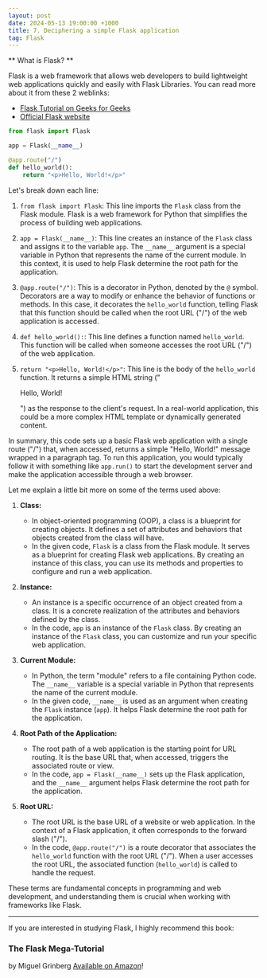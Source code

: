 ```yaml
---
layout: post
date: 2024-05-13 19:00:00 +1000
title: 7. Deciphering a simple Flask application
tag: Flask
---
```


** What is Flask? **

Flask is a web framework that allows web developers to build lightweight web applications quickly and easily with Flask Libraries. You can read more about it from these 2 weblinks:
  - [Flask Tutorial on Geeks for Geeks](https://www.geeksforgeeks.org/flask-tutorial/)
  - [Official Flask website](https://flask.palletsprojects.com/en/3.0.x/)

```python
from flask import Flask

app = Flask(__name__)

@app.route("/")
def hello_world():
    return "<p>Hello, World!</p>"
```

Let's break down each line:

1. `from flask import Flask`: This line imports the `Flask` class from the Flask module. Flask is a web framework for Python that simplifies the process of building web applications.

2. `app = Flask(__name__)`: This line creates an instance of the `Flask` class and assigns it to the variable `app`. The `__name__` argument is a special variable in Python that represents the name of the current module. In this context, it is used to help Flask determine the root path for the application.

3. `@app.route("/")`: This is a decorator in Python, denoted by the `@` symbol. Decorators are a way to modify or enhance the behavior of functions or methods. In this case, it decorates the `hello_world` function, telling Flask that this function should be called when the root URL ("/") of the web application is accessed.

4. `def hello_world():`: This line defines a function named `hello_world`. This function will be called when someone accesses the root URL ("/") of the web application.

5. `return "<p>Hello, World!</p>"`: This line is the body of the `hello_world` function. It returns a simple HTML string ("<p>Hello, World!</p>") as the response to the client's request. In a real-world application, this could be a more complex HTML template or dynamically generated content.

In summary, this code sets up a basic Flask web application with a single route ("/") that, when accessed, returns a simple "Hello, World!" message wrapped in a paragraph tag. To run this application, you would typically follow it with something like `app.run()` to start the development server and make the application accessible through a web browser.

Let me explain a little bit more on some of the terms used above:

1. **Class:**
   - In object-oriented programming (OOP), a class is a blueprint for creating objects. It defines a set of attributes and behaviors that objects created from the class will have.
   - In the given code, `Flask` is a class from the Flask module. It serves as a blueprint for creating Flask web applications. By creating an instance of this class, you can use its methods and properties to configure and run a web application. 

2. **Instance:**
   - An instance is a specific occurrence of an object created from a class. It is a concrete realization of the attributes and behaviors defined by the class.
   - In the code, `app` is an instance of the `Flask` class. By creating an instance of the `Flask` class, you can customize and run your specific web application. 

3. **Current Module:**
   - In Python, the term "module" refers to a file containing Python code. The `__name__` variable is a special variable in Python that represents the name of the current module.
   - In the given code, `__name__` is used as an argument when creating the `Flask` instance (`app`). It helps Flask determine the root path for the application. 

4. **Root Path of the Application:**
   - The root path of a web application is the starting point for URL routing. It is the base URL that, when accessed, triggers the associated route or view.
   - In the code, `app = Flask(__name__)` sets up the Flask application, and the `__name__` argument helps Flask determine the root path for the application. 

5. **Root URL:**
   - The root URL is the base URL of a website or web application. In the context of a Flask application, it often corresponds to the forward slash ("/").
   - In the code, `@app.route("/")` is a route decorator that associates the `hello_world` function with the root URL ("/"). When a user accesses the root URL, the associated function (`hello_world`) is called to handle the request. 

These terms are fundamental concepts in programming and web development, and understanding them is crucial when working with frameworks like Flask. 

---
If you are interested in studying Flask, I highly recommend this book: 
### The Flask Mega-Tutorial
by Miguel Grinberg
[Available on Amazon](https://amzn.to/3WyUd8D)!
